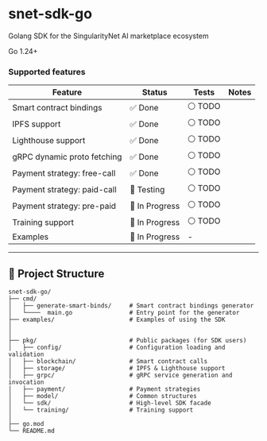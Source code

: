 # snet-sdk-go

Golang SDK for the SingularityNet AI marketplace ecosystem

Go 1.24+

### Supported features

| Feature                     | Status         | Tests  | Notes |
|-----------------------------|----------------|--------|-------|
| Smart contract bindings     | ✅ Done         | ⚪ TODO |       |
| IPFS support                | ✅ Done         | ⚪ TODO |       |
| Lighthouse support          | ✅ Done         | ⚪ TODO |       |
| gRPC dynamic proto fetching | ✅ Done         | ⚪ TODO |       |
| Payment strategy: free-call | ✅ Done         | ⚪ TODO |       |
| Payment strategy: paid-call | 🔄 Testing     | ⚪ TODO |       |
| Payment strategy: pre-paid  | 🔄 In Progress | ⚪ TODO |       |
| Training support            | 🔄 In Progress | ⚪ TODO |       |
| Examples                    | 🔄 In Progress | -      |       |

---

## 📂 Project Structure

```plaintext
snet-sdk-go/
├── cmd/                          
│   ├── generate-smart-binds/     # Smart contract bindings generator
│   └────  main.go                # Entry point for the generator
├── examples/                     # Examples of using the SDK
│     
│
├── pkg/                          # Public packages (for SDK users)
│   ├── config/                   # Configuration loading and validation
│   ├── blockchain/               # Smart contract calls
│   ├── storage/                  # IPFS & Lighthouse support
│   ├── grpc/                     # gRPC service generation and invocation
│   ├── payment/                  # Payment strategies
│   ├── model/                    # Common structures
│   └── sdk/                      # High-level SDK facade
│   └── training/                 # Training support
│       
├── go.mod
└── README.md
